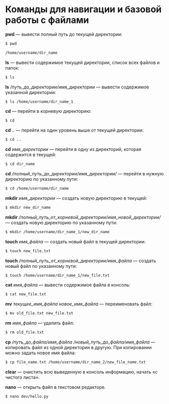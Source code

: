 # Команды для навигации и базовой работы с файлами
**pwd** — вывести полный путь до текущей директории:
```bash
$ pwd

/home/username/dir_name
```

**ls** — вывести содержимое текущей директории, список всех файлов и папок:
```bash
$ ls
```

**ls** */путь_до_директории/имя_директории* — вывести содержимое указанной директории:
```bash
$ ls /home/username/dir_name_1
```

**cd** — перейти в корневую директорию:
```bash
$ cd
```

**cd** *..* — перейти на один уровень выше от текущей директории:
```bash
$ cd ..
```

**cd** *имя_директории* — перейти в одну из директорий, которая содержится в текущей:
```bash
$ cd dir_name
```

**cd** */полный_путь_до_директории/имя_директории/* — перейти в нужную директорию по указанному пути:
```bash
$ cd /home/username/dir_name
```

**mkdir** *имя_директории* — создать новую директорию в текущей:
```bash
$ mkdir new_dir_name
```

**mkdir** */полный_путь_от_корневой_директории/имя_новой_директории/* — создать новую директорию по указанному пути:
```bash
$ mkdir /home/username/dir_name_1/new_dir_name
```

**touch** *имя_файла* — создать новый файл в текущей директории:
```bash
$ touch new_file.txt
```

**touch** */полный_путь_от_корневой_директории/имя_файла* — создать новый файл по указанному пути:
```bash
$ touch /home/username/dir_name_1/new_file.txt
```

**cat** *имя_файла* — вывести содержимое файла в консоль:
```bash
$ cat new_file.txt
```

**mv** *текущее_имя_файла новое_имя_файла* — переименовать файл:
```bash
$ mv old_file.txt new_file.txt
```

**rm** *имя_файла* — удалить файл:
```bash
$ rm old_file.txt
```

**cp** */путь_до_файла/имя_файла /новый_путь_до_файла/имя_файла* — копировать файл из одной директории в другую. При копировании можно задать новое имя файла:
```bash
$ cp file_name.txt /home/username/dir_name_2/new_file_name.txt
```

**clear** — очистить всю выведенную в консоль информацию, начать «с чистого листа».

**nano** — открыть файл в текстовом редакторе.
```bash
$ nano dev/hello.py
```
